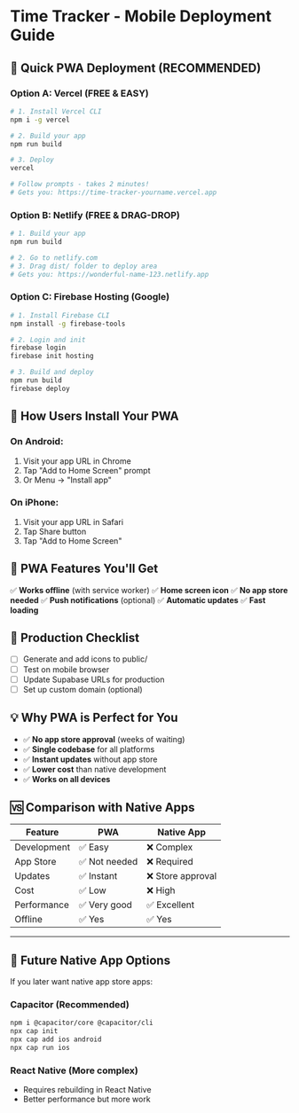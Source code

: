 # Time Tracker - Mobile Deployment Guide

## 🚀 Quick PWA Deployment (RECOMMENDED)

### Option A: Vercel (FREE & EASY)
```bash
# 1. Install Vercel CLI
npm i -g vercel

# 2. Build your app
npm run build

# 3. Deploy
vercel

# Follow prompts - takes 2 minutes!
# Gets you: https://time-tracker-yourname.vercel.app
```

### Option B: Netlify (FREE & DRAG-DROP)
```bash
# 1. Build your app
npm run build

# 2. Go to netlify.com
# 3. Drag dist/ folder to deploy area
# Gets you: https://wonderful-name-123.netlify.app
```

### Option C: Firebase Hosting (Google)
```bash
# 1. Install Firebase CLI
npm install -g firebase-tools

# 2. Login and init
firebase login
firebase init hosting

# 3. Build and deploy
npm run build
firebase deploy
```

## 📱 How Users Install Your PWA

### On Android:
1. Visit your app URL in Chrome
2. Tap "Add to Home Screen" prompt
3. Or Menu → "Install app"

### On iPhone:
1. Visit your app URL in Safari
2. Tap Share button
3. Tap "Add to Home Screen"

## 🎯 PWA Features You'll Get

✅ **Works offline** (with service worker)
✅ **Home screen icon**
✅ **No app store needed**
✅ **Push notifications** (optional)
✅ **Automatic updates**
✅ **Fast loading**

## 🔧 Production Checklist

- [ ] Generate and add icons to public/
- [ ] Test on mobile browser
- [ ] Update Supabase URLs for production
- [ ] Set up custom domain (optional)

## 💡 Why PWA is Perfect for You

- ✅ **No app store approval** (weeks of waiting)
- ✅ **Single codebase** for all platforms
- ✅ **Instant updates** without app store
- ✅ **Lower cost** than native development
- ✅ **Works on all devices**

## 🆚 Comparison with Native Apps

| Feature | PWA | Native App |
|---------|-----|------------|
| Development | ✅ Easy | ❌ Complex |
| App Store | ✅ Not needed | ❌ Required |
| Updates | ✅ Instant | ❌ Store approval |
| Cost | ✅ Low | ❌ High |
| Performance | ✅ Very good | ✅ Excellent |
| Offline | ✅ Yes | ✅ Yes |

---

## 🔮 Future Native App Options

If you later want native app store apps:

### Capacitor (Recommended)
```bash
npm i @capacitor/core @capacitor/cli
npx cap init
npx cap add ios android
npx cap run ios
```

### React Native (More complex)
- Requires rebuilding in React Native
- Better performance but more work 